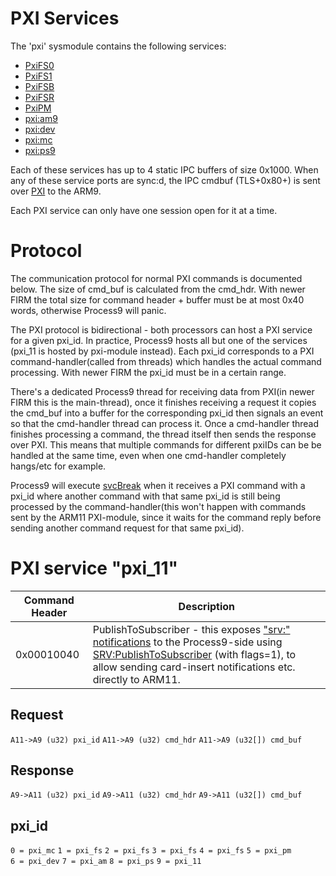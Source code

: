 # PXI Services

The 'pxi' sysmodule contains the following services:

- [PxiFS0](Filesystem_services_PXI "wikilink")
- [PxiFS1](Filesystem_services_PXI "wikilink")
- [PxiFSB](Filesystem_services_PXI "wikilink")
- [PxiFSR](Filesystem_services_PXI "wikilink")
- [PxiPM](Process_Manager_Services_PXI "wikilink")
- [pxi:am9](Application_Manager_Services_PXI "wikilink")
- [pxi:dev](Gamecard_Services_PXI "wikilink")
- [pxi:mc](Development_Services_PXI "wikilink")
- [pxi:ps9](Process_Services_PXI "wikilink")

Each of these services has up to 4 static IPC buffers of size 0x1000.
When any of these service ports are sync:d, the IPC cmdbuf (TLS+0x80+)
is sent over [PXI](PXI_Registers "wikilink") to the ARM9.

Each PXI service can only have one session open for it at a time.

# Protocol

The communication protocol for normal PXI commands is documented below.
The size of cmd_buf is calculated from the cmd_hdr. With newer FIRM the
total size for command header + buffer must be at most 0x40 words,
otherwise Process9 will panic.

The PXI protocol is bidirectional - both processors can host a PXI
service for a given pxi_id. In practice, Process9 hosts all but one of
the services (pxi_11 is hosted by pxi-module instead). Each pxi_id
corresponds to a PXI command-handler(called from threads) which handles
the actual command processing. With newer FIRM the pxi_id must be in a
certain range.

There's a dedicated Process9 thread for receiving data from PXI(in newer
FIRM this is the main-thread), once it finishes receiving a request it
copies the cmd_buf into a buffer for the corresponding pxi_id then
signals an event so that the cmd-handler thread can process it. Once a
cmd-handler thread finishes processing a command, the thread itself then
sends the response over PXI. This means that multiple commands for
different pxiIDs can be be handled at the same time, even when one
cmd-handler completely hangs/etc for example.

Process9 will execute [svcBreak](SVC "wikilink") when it receives a PXI
command with a pxi_id where another command with that same pxi_id is
still being processed by the command-handler(this won't happen with
commands sent by the ARM11 PXI-module, since it waits for the command
reply before sending another command request for that same pxi_id).

# PXI service "pxi_11"

| Command Header | Description                                                                                                                                                                                                                                                |
|----------------|------------------------------------------------------------------------------------------------------------------------------------------------------------------------------------------------------------------------------------------------------------|
| 0x00010040     | PublishToSubscriber - this exposes ["srv:" notifications](Services "wikilink") to the Process9-side using [SRV:PublishToSubscriber](SRV:PublishToSubscriber "wikilink") (with flags=1), to allow sending card-insert notifications etc. directly to ARM11. |

## Request

`A11->A9 (u32) pxi_id`
`A11->A9 (u32) cmd_hdr`
`A11->A9 (u32[]) cmd_buf`

## Response

`A9->A11 (u32) pxi_id`
`A9->A11 (u32) cmd_hdr`
`A9->A11 (u32[]) cmd_buf`

## pxi_id

`0 = pxi_mc`
`1 = pxi_fs`
`2 = pxi_fs`
`3 = pxi_fs`
`4 = pxi_fs`
`5 = pxi_pm`
`6 = pxi_dev`
`7 = pxi_am`
`8 = pxi_ps`
`9 = pxi_11`